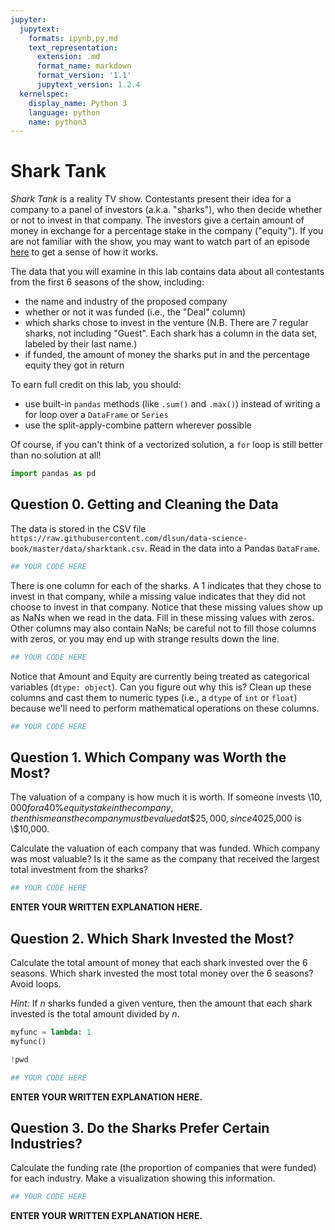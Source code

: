 ```yaml
---
jupyter:
  jupytext:
    formats: ipynb,py,md
    text_representation:
      extension: .md
      format_name: markdown
      format_version: '1.1'
      jupytext_version: 1.2.4
  kernelspec:
    display_name: Python 3
    language: python
    name: python3
---
```


# Shark Tank

_Shark Tank_ is a reality TV show. Contestants present their idea for a company to a panel of investors (a.k.a. "sharks"), who then decide whether or not to invest in that company.  The investors give a certain amount of money in exchange for a percentage stake in the company ("equity"). If you are not familiar with the show, you may want to watch part of an episode [here](http://abc.go.com/shows/shark-tank) to get a sense of how it works.

The data that you will examine in this lab contains data about all contestants from the first 6 seasons of the show, including:
- the name and industry of the proposed company
- whether or not it was funded (i.e., the "Deal" column)
- which sharks chose to invest in the venture (N.B. There are 7 regular sharks, not including "Guest". Each shark has a column in the data set, labeled by their last name.)
- if funded, the amount of money the sharks put in and the percentage equity they got in return

To earn full credit on this lab, you should:
- use built-in `pandas` methods (like `.sum()` and `.max()`) instead of writing a for loop over a `DataFrame` or `Series`
- use the split-apply-combine pattern wherever possible

Of course, if you can't think of a vectorized solution, a `for` loop is still better than no solution at all!

```python
import pandas as pd
```

## Question 0. Getting and Cleaning the Data


The data is stored in the CSV file `https://raw.githubusercontent.com/dlsun/data-science-book/master/data/sharktank.csv`. Read in the data into a Pandas `DataFrame`.

```python
## YOUR CODE HERE
```

There is one column for each of the sharks. A 1 indicates that they chose to invest in that company, while a missing value indicates that they did not choose to invest in that company. Notice that these missing values show up as NaNs when we read in the data. Fill in these missing values with zeros. Other columns may also contain NaNs; be careful not to fill those columns with zeros, or you may end up with strange results down the line.

```python
## YOUR CODE HERE
```

Notice that Amount and Equity are currently being treated as categorical variables (`dtype: object`). Can you figure out why this is? Clean up these columns and cast them to numeric types (i.e., a `dtype` of `int` or `float`) because we'll need to perform mathematical operations on these columns.

```python
## YOUR CODE HERE
```

## Question 1. Which Company was Worth the Most?


The valuation of a company is how much it is worth. If someone invests \\$10,000 for a 40\% equity stake in the company, then this means the company must be valued at \$25,000, since 40% of \\$25,000 is \\$10,000.

Calculate the valuation of each company that was funded. Which company was most valuable? Is it the same as the company that received the largest total investment from the sharks?

```python
## YOUR CODE HERE
```

**ENTER YOUR WRITTEN EXPLANATION HERE.**


## Question 2. Which Shark Invested the Most?


Calculate the total amount of money that each shark invested over the 6 seasons. Which shark invested the most total money over the 6 seasons? Avoid loops.

_Hint:_ If $n$ sharks funded a given venture, then the amount that each shark invested is the total amount divided by $n$.

```python
myfunc = lambda: 1
myfunc()
```

```python
!pwd
```

```python
## YOUR CODE HERE
```

**ENTER YOUR WRITTEN EXPLANATION HERE.**


## Question 3. Do the Sharks Prefer Certain Industries?

Calculate the funding rate (the proportion of companies that were funded) for each industry. Make a visualization showing this information.

```python
## YOUR CODE HERE
```

**ENTER YOUR WRITTEN EXPLANATION HERE.**
